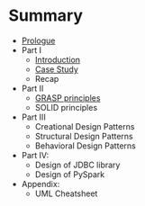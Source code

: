 # Summary

* [Prologue](README.md)
* Part I
  * [Introduction](introduction.md)
  * [Case Study](case-study.md)
  * Recap
* Part II  
  * [GRASP principles](grasp-principles.md)
  * SOLID principles
* Part III  
  * Creational Design Patterns
  * Structural Design Patterns
  * Behavioral Design Patterns
* Part IV:
  * Design of JDBC library
  * Design of PySpark
* Appendix:
  * UML Cheatsheet

